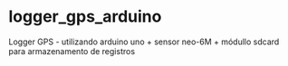 # logger_gps_arduino
Logger GPS - utilizando arduino uno + sensor neo-6M + módullo sdcard para armazenamento de registros
